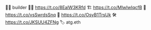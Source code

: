 👩‍🎤 builder 🧑‍🏫 https://t.co/8EalW3KRfd 🏗 https://t.co/MlwIwIqcfB 🏰 https://t.co/vsSwrdsSnq 🎨 https://t.co/OsyB1TrsUk 🛠 https://t.co/JKSUU4ZFNg 🏷 atg.eth